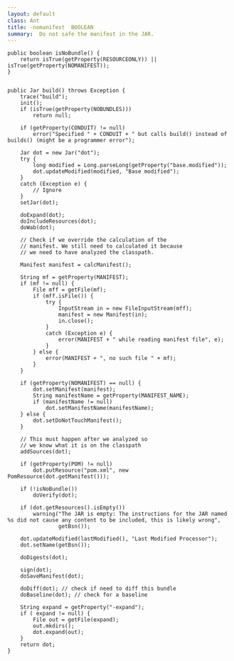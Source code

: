 ```yaml
---
layout: default
class: Ant
title: -nomanifest  BOOLEAN
summary:  Do not safe the manifest in the JAR.
---
```


	public boolean isNoBundle() {
		return isTrue(getProperty(RESOURCEONLY)) || isTrue(getProperty(NOMANIFEST));
	}


	public Jar build() throws Exception {
		trace("build");
		init();
		if (isTrue(getProperty(NOBUNDLES)))
			return null;

		if (getProperty(CONDUIT) != null)
			error("Specified " + CONDUIT + " but calls build() instead of builds() (might be a programmer error");

		Jar dot = new Jar("dot");
		try {
			long modified = Long.parseLong(getProperty("base.modified"));
			dot.updateModified(modified, "Base modified");
		}
		catch (Exception e) {
			// Ignore
		}
		setJar(dot);

		doExpand(dot);
		doIncludeResources(dot);
		doWab(dot);

		// Check if we override the calculation of the
		// manifest. We still need to calculated it because
		// we need to have analyzed the classpath.

		Manifest manifest = calcManifest();

		String mf = getProperty(MANIFEST);
		if (mf != null) {
			File mff = getFile(mf);
			if (mff.isFile()) {
				try {
					InputStream in = new FileInputStream(mff);
					manifest = new Manifest(in);
					in.close();
				}
				catch (Exception e) {
					error(MANIFEST + " while reading manifest file", e);
				}
			} else {
				error(MANIFEST + ", no such file " + mf);
			}
		}

		if (getProperty(NOMANIFEST) == null) {
			dot.setManifest(manifest);
			String manifestName = getProperty(MANIFEST_NAME);
			if (manifestName != null)
				dot.setManifestName(manifestName);
		} else {
			dot.setDoNotTouchManifest();
		}

		// This must happen after we analyzed so
		// we know what it is on the classpath
		addSources(dot);

		if (getProperty(POM) != null)
			dot.putResource("pom.xml", new PomResource(dot.getManifest()));

		if (!isNoBundle())
			doVerify(dot);

		if (dot.getResources().isEmpty())
			warning("The JAR is empty: The instructions for the JAR named %s did not cause any content to be included, this is likely wrong",
					getBsn());

		dot.updateModified(lastModified(), "Last Modified Processor");
		dot.setName(getBsn());

		doDigests(dot);

		sign(dot);
		doSaveManifest(dot);

		doDiff(dot); // check if need to diff this bundle
		doBaseline(dot); // check for a baseline

		String expand = getProperty("-expand");
		if ( expand != null) {
			File out = getFile(expand);
			out.mkdirs();
			dot.expand(out);
		}
		return dot;
	}
